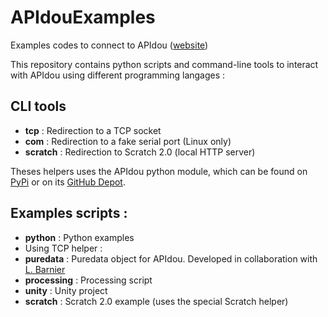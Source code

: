 # APIdouExamples
Examples codes to connect to APIdou ([website](www.apidou.fr))

This repository contains python scripts and command-line tools to interact with APIdou using different programming langages :
## CLI tools
  * **tcp** : Redirection to a TCP socket
  * **com** : Redirection to a fake serial port (Linux only)
  * **scratch** : Redirection to Scratch 2.0 (local HTTP server)

Theses helpers uses the APIdou python module, which can be found on [PyPi](https://pypi.python.org/pypi/apidou) or on its [GitHub Depot](https://github.com/iadjedj/apidou).

## Examples scripts :
  * **python** : Python examples
  * Using TCP helper :
   * **puredata** : Puredata object for APIdou. Developed in collaboration with [L. Barnier](https://github.com/kouphrou)
   * **processing** : Processing script
   * **unity** : Unity project
  * **scratch** : Scratch 2.0 example (uses the special Scratch helper)
  